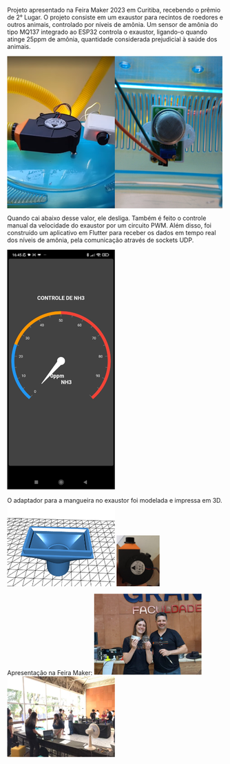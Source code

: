 Projeto apresentado na Feira Maker 2023 em Curitiba, recebendo o prêmio de 2° Lugar.
O projeto consiste em um exaustor para recintos de roedores e outros animais, controlado por níveis de amônia. 
Um sensor de amônia do tipo MQ137 integrado ao ESP32 controla o exaustor, ligando-o quando atinge 25ppm de amônia, quantidade considerada prejudicial à saúde dos animais. 

<div style="display:flex">
<img src="https://github.com/juliazschwartz/Ammonia_Control_Fan/blob/main/fan.png" alt="fan" width="250" />
<img src="https://github.com/juliazschwartz/Ammonia_Control_Fan/blob/main/mq137_a.jpg" alt="sensor" width="250"/>
</div>

Quando cai abaixo desse valor, ele desliga. Também é feito o controle manual da velocidade do exaustor por um circuito PWM.
Além disso, foi construido um aplicativo em Flutter para receber os dados em tempo real dos níveis de amônia, pela comunicação através de sockets UDP.

<img src="https://github.com/juliazschwartz/Ammonia_Control_Fan/blob/main/flutter_dashboard.jpg" alt="Your image title" width="250"/>

O adaptador para a mangueira no exaustor foi modelada e impressa em 3D.
<img src="https://github.com/juliazschwartz/Ammonia_Control_Fan/blob/main/modelo.png" alt="Your image title" width="250"/>
<img src="https://github.com/juliazschwartz/Ammonia_Control_Fan/blob/main/hose_adaptor.jpg" alt="Your image title" width="100"/>

Apresentação na Feira Maker: 
<img src="https://github.com/juliazschwartz/Ammonia_Control_Fan/blob/main/maker_fair.png" alt="Your image title" width="250"/>
<img src="https://github.com/juliazschwartz/Ammonia_Control_Fan/blob/main/maker_fair_2.jpg" alt="Your image title" width="250"/>






